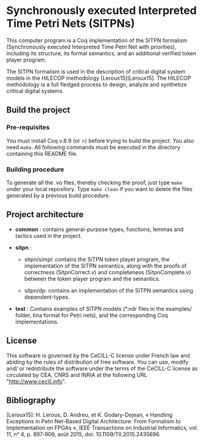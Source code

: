 # Synchronously executed Interpreted Time Petri Nets (SITPNs)

This computer program is a Coq implementation of the SITPN formalism
(Synchronously executed Interpreted Time Petri Net with priorities),
including its structure, its formal semantics, and an additional verified 
token player program.

The SITPN formalism is used in the description of critical digital
system models in the HILECOP methodology [Leroux15][Leroux15]. The
HILECOP methodology is a full fledged process to design, analyze and
synthetize critical digital systems.

## Build the project

### Pre-requisites

You must install Coq v.8.9 (or >) before trying to build the project.
You also need `make`. 
All following commands must be executed in the directory containing 
this README file.

### Building procedure

To generate all the .vo files, thereby checking the proof, just type `make`
under your local repository. Type `make clean` if you want to delete the files
generated by a previous build procedure. 

## Project architecture

- **common** : contains general-purpose types, functions, lemmas and
  	      tactics used in the project.

- **sitpn** : 
   - sitpn/simpl: contains the SITPN token player program, the implementation of
     the SITPN semantics, along with the proofs of correctness (SitpnCorrect.v)
     and completeness (SitpnComplete.v) between the token player program
     and the semantics.
     
   - sitpn/dp: contains an implementation of the SITPN semantics using 
     dependent-types.
	      
- **test** : Contains examples of SITPN models (\*.ndr files in the
              examples/ folder, tina format for Petri nets), and the
              corresponding Coq implementations.

## License

This software is governed by the CeCILL-C license under French law and
abiding by the rules of distribution of free software.  You can use,
modify and/ or redistribute the software under the terms of the
CeCILL-C license as circulated by CEA, CNRS and INRIA at the following
URL "http://www.cecill.info".

## Bibliography

[Leroux15]: H. Leroux, D. Andreu, et K. Godary-Dejean, « Handling Exceptions in Petri Net-Based Digital Architecture: From Formalism to Implementation on FPGAs », IEEE Transactions on Industrial Informatics, vol. 11, nᵒ 4, p. 897‑906, août 2015, doi: 10.1109/TII.2015.2435696.
